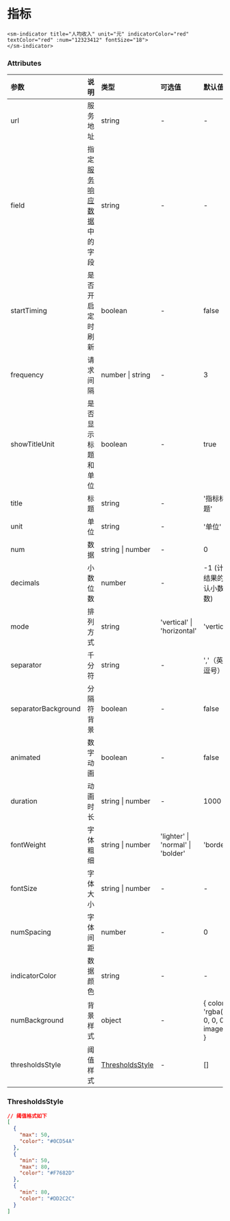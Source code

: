 # 指标

```vue
<sm-indicator title="人均收入" unit="元" indicatorColor="red" textColor="red" :num="12323412" fontSize="18">
</sm-indicator>
```

### Attributes

| 参数                | 说明                                                                            | 类型                                            | 可选值                            | 默认值                                   |
| :------------------ | :------------------------------------------------------------------------------ | :---------------------------------------------- | :-------------------------------- | :--------------------------------------- |
| url                 | 服务地址                                                                        | string                                          | -                                 | -                                        |
| field               | 指定[服务响应数据](/zh/api/service-response-data-requirements/index.md)中的字段 | string                                          | -                                 | -                                        |
| startTiming         | 是否开启定时刷新                                                                | boolean                                         | -                                 | false                                    |
| frequency           | 请求间隔                                                                        | number \| string                                | -                                 | 3                                        |
| showTitleUnit       | 是否显示标题和单位                                                              | boolean                                         | -                                 | true                                     |
| title               | 标题                                                                            | string                                          | -                                 | '指标标题'                               |
| unit                | 单位                                                                            | string                                          | -                                 | '单位'                                   |
| num                 | 数据                                                                            | string \| number                                | -                                 | 0                                        |
| decimals            | 小数位数                                                                        | number                                          | -                                 | -1 (计算结果的默认小数位数)              |
| mode                | 排列方式                                                                        | string                                          | 'vertical' \| 'horizontal'        | 'vertical'                               |
| separator           | 千分符                                                                          | string                                          | -                                 | ','（英文逗号）                          |
| separatorBackground | 分隔符背景                                                                      | boolean                                         | -                                 | false                                    |
| animated            | 数字动画                                                                        | boolean                                         | -                                 | false                                    |
| duration            | 动画时长                                                                        | string \| number                                | -                                 | 1000                                     |
| fontWeight          | 字体粗细                                                                        | string \| number                                | 'lighter' \| 'normal' \| 'bolder' | 'border'                                 |
| fontSize            | 字体大小                                                                        | string \| number                                | -                                 | -                                        |
| numSpacing          | 字体间距                                                                        | number                                          | -                                 | 0                                        |
| indicatorColor      | 数据颜色                                                                        | string                                          | -                                 | -                                        |
| numBackground       | 背景样式                                                                        | object                                          | -                                 | { color: 'rgba(0, 0, 0, 0)', image: '' } |
| thresholdsStyle     | 阈值样式                                                                        | <a href="#thresholdsstyle">ThresholdsStyle </a> | -                                 | []                                       |

### ThresholdsStyle

```json
// 阈值格式如下
[
  {
    "max": 50,
    "color": "#0CD54A"
  },
  {
    "min": 50,
    "max": 80,
    "color": "#F7682D"
  },
  {
    "min": 80,
    "color": "#DD2C2C"
  }
]
```

